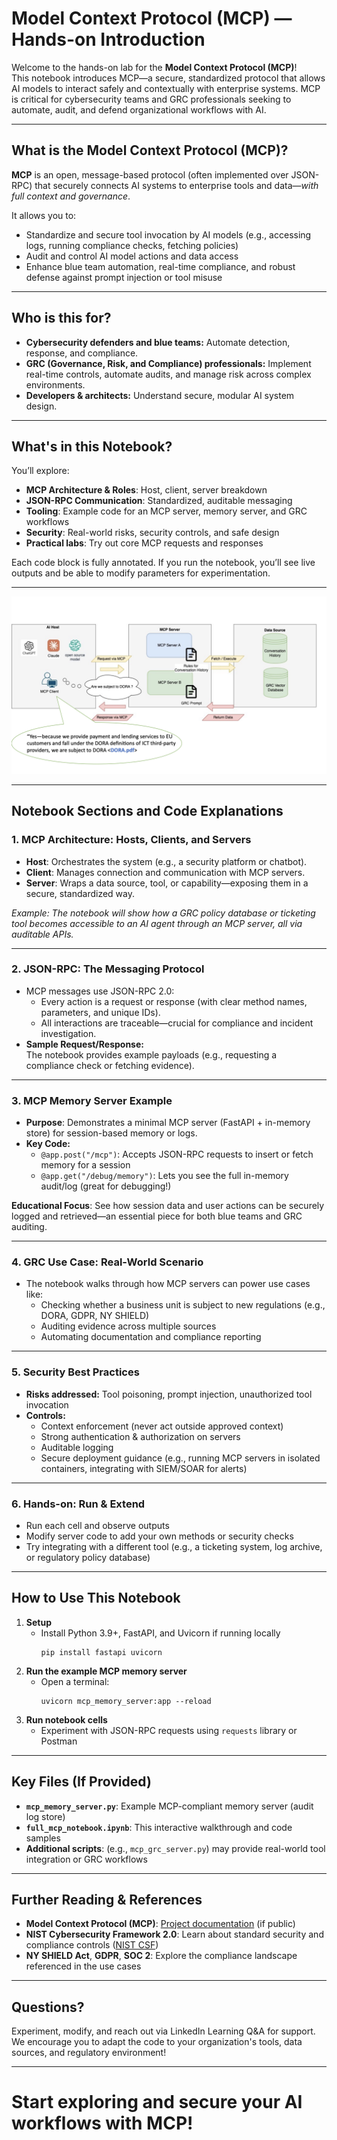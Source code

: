 # Model Context Protocol (MCP) — Hands-on Introduction

Welcome to the hands-on lab for the **Model Context Protocol (MCP)**!  
This notebook introduces MCP—a secure, standardized protocol that allows AI models to interact safely and contextually with enterprise systems. MCP is critical for cybersecurity teams and GRC professionals seeking to automate, audit, and defend organizational workflows with AI.

---

## What is the Model Context Protocol (MCP)?

**MCP** is an open, message-based protocol (often implemented over JSON-RPC) that securely connects AI systems to enterprise tools and data—*with full context and governance*.

It allows you to:
- Standardize and secure tool invocation by AI models (e.g., accessing logs, running compliance checks, fetching policies)
- Audit and control AI model actions and data access
- Enhance blue team automation, real-time compliance, and robust defense against prompt injection or tool misuse

---

## Who is this for?

- **Cybersecurity defenders and blue teams:** Automate detection, response, and compliance.
- **GRC (Governance, Risk, and Compliance) professionals:** Implement real-time controls, automate audits, and manage risk across complex environments.
- **Developers & architects:** Understand secure, modular AI system design.

---

## What's in this Notebook?

You’ll explore:
- **MCP Architecture & Roles**: Host, client, server breakdown
- **JSON-RPC Communication**: Standardized, auditable messaging
- **Tooling**: Example code for an MCP server, memory server, and GRC workflows
- **Security**: Real-world risks, security controls, and safe design
- **Practical labs**: Try out core MCP requests and responses

Each code block is fully annotated. If you run the notebook, you’ll see live outputs and be able to modify parameters for experimentation.

---
<!-- Architecture diagram -->
![MCP Architecture & GRC Flow](diagram.png)

---

## Notebook Sections and Code Explanations

### 1. MCP Architecture: Hosts, Clients, and Servers
- **Host**: Orchestrates the system (e.g., a security platform or chatbot).
- **Client**: Manages connection and communication with MCP servers.
- **Server**: Wraps a data source, tool, or capability—exposing them in a secure, standardized way.

_Example: The notebook will show how a GRC policy database or ticketing tool becomes accessible to an AI agent through an MCP server, all via auditable APIs._

---

### 2. JSON-RPC: The Messaging Protocol
- MCP messages use JSON-RPC 2.0:  
  - Every action is a request or response (with clear method names, parameters, and unique IDs).
  - All interactions are traceable—crucial for compliance and incident investigation.
- **Sample Request/Response:**  
  The notebook provides example payloads (e.g., requesting a compliance check or fetching evidence).

---

### 3. MCP Memory Server Example
- **Purpose**: Demonstrates a minimal MCP server (FastAPI + in-memory store) for session-based memory or logs.
- **Key Code:**
  - `@app.post("/mcp")`: Accepts JSON-RPC requests to insert or fetch memory for a session
  - `@app.get("/debug/memory")`: Lets you see the full in-memory audit/log (great for debugging!)

**Educational Focus**: See how session data and user actions can be securely logged and retrieved—an essential piece for both blue teams and GRC auditing.

---

### 4. GRC Use Case: Real-World Scenario
- The notebook walks through how MCP servers can power use cases like:
  - Checking whether a business unit is subject to new regulations (e.g., DORA, GDPR, NY SHIELD)
  - Auditing evidence across multiple sources
  - Automating documentation and compliance reporting

---

### 5. Security Best Practices
- **Risks addressed:** Tool poisoning, prompt injection, unauthorized tool invocation
- **Controls:**  
  - Context enforcement (never act outside approved context)
  - Strong authentication & authorization on servers
  - Auditable logging
  - Secure deployment guidance (e.g., running MCP servers in isolated containers, integrating with SIEM/SOAR for alerts)

---

### 6. Hands-on: Run & Extend
- Run each cell and observe outputs
- Modify server code to add your own methods or security checks
- Try integrating with a different tool (e.g., a ticketing system, log archive, or regulatory policy database)

---

## How to Use This Notebook

1. **Setup**  
   - Install Python 3.9+, FastAPI, and Uvicorn if running locally  
     ```
     pip install fastapi uvicorn
     ```
2. **Run the example MCP memory server**  
   - Open a terminal:
     ```
     uvicorn mcp_memory_server:app --reload
     ```
3. **Run notebook cells**  
   - Experiment with JSON-RPC requests using `requests` library or Postman

---

## Key Files (If Provided)
- **`mcp_memory_server.py`**: Example MCP-compliant memory server (audit log store)
- **`full_mcp_notebook.ipynb`**: This interactive walkthrough and code samples
- **Additional scripts**: (e.g., `mcp_grc_server.py`) may provide real-world tool integration or GRC workflows

---

## Further Reading & References

- **Model Context Protocol (MCP)**: [Project documentation](https://github.com/modelcontext/protocol) (if public)
- **NIST Cybersecurity Framework 2.0**: Learn about standard security and compliance controls ([NIST CSF](https://www.nist.gov/cyberframework))
- **NY SHIELD Act**, **GDPR**, **SOC 2**: Explore the compliance landscape referenced in the use cases

---

## Questions?  
Experiment, modify, and reach out via LinkedIn Learning Q&A for support.  
We encourage you to adapt the code to your organization's tools, data sources, and regulatory environment!

---

# Start exploring and secure your AI workflows with MCP!
